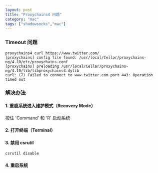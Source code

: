 ```yaml
---
layout: post
title: "Proxychains4 问题"
category: "mac"
tags: ["shadowsocks","mac"]
---
```





### Timeout 问题

```shell
proxychains4 curl https://www.twitter.com/
[proxychains] config file found: /usr/local/Cellar/proxychains-ng/4.10/etc/proxychains.conf
[proxychains] preloading /usr/local/Cellar/proxychains-ng/4.10/lib/libproxychains4.dylib
curl: (7) Failed to connect to www.twitter.com port 443: Operation timed out
```

### 解决办法

#### 1. 重启系统进入维护模式（Recovery Mode）
按住 'Command' 和 'R' 启动系统

#### 2. 打开终端（Terminal）

#### 3. 禁用 csrutil

```shell
csrutil disable
```

#### 4. 重启系统
